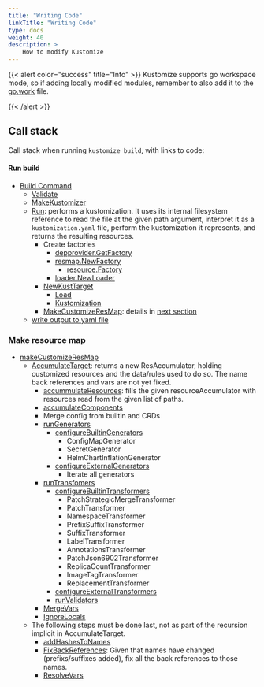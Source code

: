 ```yaml
---
title: "Writing Code"
linkTitle: "Writing Code"
type: docs
weight: 40
description: >
    How to modify Kustomize
---
```


{{< alert color="success" title="Info" >}}
Kustomize supports go workspace mode, so if adding locally modified modules, remember to also add it to the [go.work](https://github.com/kubernetes-sigs/kustomize/blob/master/go.work) file.

{{< /alert >}}

## Call stack
Call stack when running `kustomize build`, with links to code:

#### Run build

* [Build Command](https://github.com/kubernetes-sigs/kustomize/blob/master/kustomize/commands/build/build.go#L65)
  * [Validate](https://github.com/kubernetes-sigs/kustomize/blob/master/kustomize/commands/build/build.go#L114)
  * [MakeKustomizer](https://github.com/kubernetes-sigs/kustomize/blob/master/api/krusty/kustomizer.go#L36)
  * [Run](https://github.com/kubernetes-sigs/kustomize/blob/master/api/krusty/kustomizer.go#L53): performs a kustomization. It uses its internal filesystem reference to read the file at the given path argument, interpret it as a `kustomization.yaml` file, perform the kustomization it represents, and returns the resulting resources.
    * Create factories
      * [depprovider.GetFactory](https://github.com/kubernetes-sigs/kustomize/blob/master/api/provider/depprovider.go#L36)
      * [resmap.NewFactory](https://github.com/kubernetes-sigs/kustomize/blob/master/api/resmap/factory.go#L22)
        * [resource.Factory](https://github.com/kubernetes-sigs/kustomize/blob/master/api/resource/factory.go#L23)
      * [loader.NewLoader](https://github.com/kubernetes-sigs/kustomize/blob/master/api/loader/loader.go#L20)
    * [NewKustTarget](https://github.com/kubernetes-sigs/kustomize/blob/master/api/internal/target/kusttarget.go#L42)
      * [Load](https://github.com/kubernetes-sigs/kustomize/blob/master/api/internal/target/kusttarget.go#L58)
      * [Kustomization](https://github.com/kubernetes-sigs/kustomize/blob/master/api/internal/target/kusttarget.go#L85)
    * [MakeCustomizeResMap](https://github.com/kubernetes-sigs/kustomize/blob/master/api/internal/target/kusttarget.go#L117): details in [next section](#make-resource-map)
  * [write output to yaml file](https://github.com/kubernetes-sigs/kustomize/blob/master/kustomize/commands/build/build.go#L89-#L97)

### Make resource map

* [makeCustomizeResMap](https://github.com/kubernetes-sigs/kustomize/blob/master/api/internal/target/kusttarget.go#L121)
  * [AccumulateTarget](https://github.com/kubernetes-sigs/kustomize/blob/master/api/internal/target/kusttarget.go#L179): returns a new ResAccumulator, holding customized resources and the data/rules used to do so. The name back references and vars are not yet fixed.
    * [accummulateResources](https://github.com/kubernetes-sigs/kustomize/blob/master/api/internal/target/kusttarget.go#L404): fills the given resourceAccumulator with resources read from the given list of paths.
    * [accumulateComponents](https://github.com/kubernetes-sigs/kustomize/blob/master/api/internal/target/kusttarget.go#L445)
    * Merge config from builtin and CRDs
    * [runGenerators](https://github.com/kubernetes-sigs/kustomize/blob/master/api/internal/target/kusttarget.go#L253)
      * [configureBuiltinGenerators](https://github.com/kubernetes-sigs/kustomize/blob/master/api/internal/target/kusttarget_configplugin.go#L34)
        * ConfigMapGenerator
        * SecretGenerator
        * HelmChartInflationGenerator
      * [configureExternalGenerators](https://github.com/kubernetes-sigs/kustomize/blob/master/api/internal/target/kusttarget.go#L286)
        * Iterate all generators
    * [runTransfomers](https://github.com/kubernetes-sigs/kustomize/blob/master/api/internal/target/kusttarget.go#L317)
      * [configureBuiltinTransformers](https://github.com/kubernetes-sigs/kustomize/blob/master/api/internal/target/kusttarget_configplugin.go#L69)
        * PatchStrategicMergeTransformer
        * PatchTransformer
        * NamespaceTransformer
        * PrefixSuffixTransformer
        * SuffixTransformer
        * LabelTransformer
        * AnnotationsTransformer
        * PatchJson6902Transformer
        * ReplicaCountTransformer
        * ImageTagTransformer
        * ReplacementTransformer
      * [configureExternalTransformers](https://github.com/kubernetes-sigs/kustomize/blob/master/api/internal/target/kusttarget.go#L333)
      * [runValidators](https://github.com/kubernetes-sigs/kustomize/blob/master/api/internal/target/kusttarget.go#L364)
    * [MergeVars](https://github.com/kubernetes-sigs/kustomize/blob/master/api/internal/accumulator/resaccumulator.go#L71)
    * [IgnoreLocals](https://github.com/kubernetes-sigs/kustomize/blob/master/api/internal/target/kusttarget.go#L241)
  * The following steps must be done last, not as part of the recursion implicit in AccumulateTarget.
    * [addHashesToNames](https://github.com/kubernetes-sigs/kustomize/blob/2f2ba40876b3b6c5b33281e8dee503010a1bc537/api/internal/target/kusttarget.go#L156)
    * [FixBackReferences](https://github.com/kubernetes-sigs/kustomize/blob/2f2ba40876b3b6c5b33281e8dee503010a1bc537/api/internal/accumulator/resaccumulator.go#L163): Given that names have changed (prefixs/suffixes added), fix all the back references to those names.
    * [ResolveVars](https://github.com/kubernetes-sigs/kustomize/blob/2f2ba40876b3b6c5b33281e8dee503010a1bc537/api/internal/accumulator/resaccumulator.go#L144)
